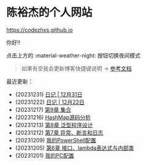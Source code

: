# 陈裕杰的个人网站

<https://codezhxs.github.io>

你好!!

点击上方的 :material-weather-night: 按钮切换夜间模式

> 如果有空我会更新博客快捷键说明 -> [参考文档](https://squidfunk.github.io/mkdocs-material/setup/setting-up-navigation/#keyboard-shortcuts-mkdocsyml)

最近更新：

- (20231231) [日记 | 12月31日](./essay/diary/2023-12.md)
- (20231222) [日记 | 12月22日](./essay/diary/2023-12.md)
- (20231217) [第9章 集合](./dev/java/CoreJava/ch09.md)
- (20231216) [HashMap源码分析](./dev/java/SourceCode/HashMap.md)
- (20231213) [第8章 泛型程序设计](./dev/java/CoreJava/ch08.md)
- (20231212) [第7章 异常、断言和日志](./dev/java/CoreJava/ch07.md)
- (20231209) [我的PowerShell配置](./dev/my_powershell.md)
- (20231205) [第6章 接口、lambda表达式与内部类](./dev/java/CoreJava/ch06.md)
- (20231201) [我的PC配置](./others/pc.md)



